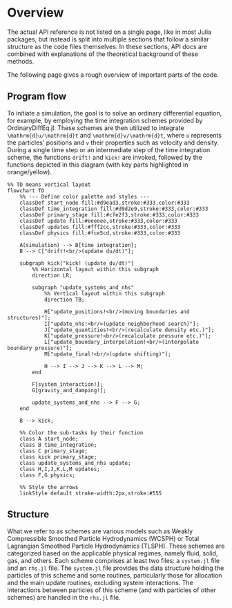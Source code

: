 # Overview
The actual API reference is not listed on a single page, like in most Julia packages,
but instead is split into multiple sections that follow a similar structure
as the code files themselves.
In these sections, API docs are combined with explanations of the theoretical background
of these methods.

The following page gives a rough overview of important parts of the code.

## Program flow

To initiate a simulation, the goal is to solve an ordinary differential equation, for example,
by employing the time integration schemes provided by OrdinaryDiffEq.jl. These schemes are then
utilized to integrate ``\mathrm{d}u/\mathrm{d}t`` and ``\mathrm{d}v/\mathrm{d}t``, where ``u``
represents the particles' positions and ``v`` their properties such as velocity and density.
During a single time step or an intermediate step of the time integration scheme, the functions
`drift!` and `kick!` are invoked, followed by the functions depicted in this diagram
(with key parts highlighted in orange/yellow).

```mermaid
%% TD means vertical layout
flowchart TD
    %% --- Define color palette and styles ---
    classDef start_node fill:#d9ead3,stroke:#333,color:#333
    classDef time_integration fill:#d9d2e9,stroke:#333,color:#333
    classDef primary_stage fill:#cfe2f3,stroke:#333,color:#333
    classDef update fill:#eeeeee,stroke:#333,color:#333
    classDef updates fill:#fff2cc,stroke:#333,color:#333
    classDef physics fill:#fce5cd,stroke:#333,color:#333

    A(simulation) --> B[time integration];
    B --> C["drift!<br/>(update du/dt)"];

    subgraph kick["kick! (update dv/dt)"]
        %% Horizontal layout within this subgraph
        direction LR;

        subgraph "update_systems_and_nhs"
            %% Vertical layout within this subgraph
            direction TB;

            H["update_positions!<br/>(moving boundaries and structures)"];
            I["update_nhs!<br/>(update neighborhood search)"];
            J["update_quantities!<br/>(recalculate density etc.)"];
            K["update_pressure!<br/>(recalculate pressure etc.)"];
            L["update_boundary_interpolation!<br/>(interpolate boundary pressure)"];
            M["update_final!<br/>(update shifting)"];

            H --> I --> J --> K --> L --> M;
        end

        F[system_interaction!];
        G[gravity_and_damping!];

        update_systems_and_nhs --> F --> G;
    end

    B --> kick;

    %% Color the sub-tasks by their function
    class A start_node;
    class B time_integration;
    class C primary_stage;
    class kick primary_stage;
    class update_systems_and_nhs update;
    class H,I,J,K,L,M updates;
    class F,G physics;

    %% Style the arrows
    linkStyle default stroke-width:2px,stroke:#555
```

## Structure
What we refer to as schemes are various models such as Weakly Compressible Smoothed Particle Hydrodynamics (WCSPH)
or Total Lagrangian Smoothed Particle Hydrodynamics (TLSPH). These schemes are categorized based on the applicable
physical regimes, namely fluid, solid, gas, and others. Each scheme comprises at least two files: a `system.jl` file
and an `rhs.jl` file. The `system.jl` file provides the data structure holding the particles of this scheme and some
routines, particularly those for allocation and the main update routines, excluding system interactions.
The interactions between particles of this scheme (and with particles of other schemes) are handled in the `rhs.jl` file.
